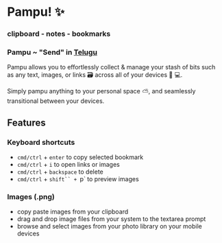 # Pampu! ✨

### clipboard - notes - bookmarks

### Pampu ~ "Send" in [Telugu](https://en.wikipedia.org/wiki/Telugu_language) 


Pampu allows you to effortlessly collect & manage your stash of bits such as any text, images, or links 🗃️ across all of your devices 📱 💻. 

Simply pampu anything to your personal space ⛅, and seamlessly transitional between your devices.

## Features

### Keyboard shortcuts
- `cmd/ctrl` + `enter` to copy selected bookmark
- `cmd/ctrl` + `i` to open links or images
- `cmd/ctrl` + `backspace` to delete
- `cmd/ctrl` + `shift`` + `p` to preview images


### Images (.png)
- copy paste images from your clipboard
- drag and drop image files from your system to the textarea prompt
- browse and select images from your photo library on your mobile devices


